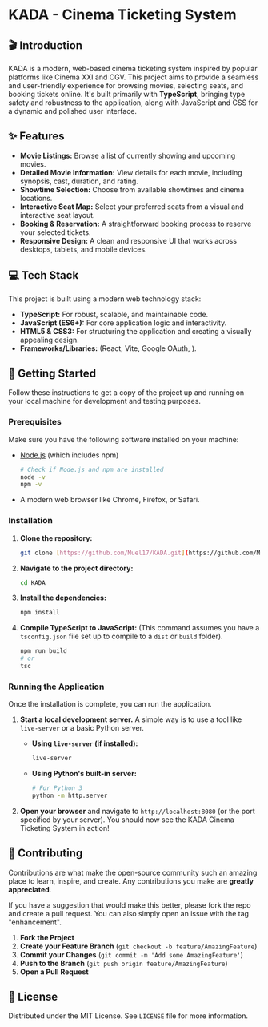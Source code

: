 # KADA - Cinema Ticketing System


## 🎬 Introduction

KADA is a modern, web-based cinema ticketing system inspired by popular platforms like Cinema XXI and CGV. This project aims to provide a seamless and user-friendly experience for browsing movies, selecting seats, and booking tickets online. It's built primarily with **TypeScript**, bringing type safety and robustness to the application, along with JavaScript and CSS for a dynamic and polished user interface.

## ✨ Features

* **Movie Listings:** Browse a list of currently showing and upcoming movies.
* **Detailed Movie Information:** View details for each movie, including synopsis, cast, duration, and rating.
* **Showtime Selection:** Choose from available showtimes and cinema locations.
* **Interactive Seat Map:** Select your preferred seats from a visual and interactive seat layout.
* **Booking & Reservation:** A straightforward booking process to reserve your selected tickets.
* **Responsive Design:** A clean and responsive UI that works across desktops, tablets, and mobile devices.

## 💻 Tech Stack

This project is built using a modern web technology stack:

* **TypeScript:** For robust, scalable, and maintainable code.
* **JavaScript (ES6+):** For core application logic and interactivity.
* **HTML5 & CSS3:** For structuring the application and creating a visually appealing design.
* **Frameworks/Libraries:** (React, Vite, Google OAuth, ).

## 🚀 Getting Started

Follow these instructions to get a copy of the project up and running on your local machine for development and testing purposes.

### Prerequisites

Make sure you have the following software installed on your machine:

* [Node.js](https://nodejs.org/) (which includes npm)
    ```bash
    # Check if Node.js and npm are installed
    node -v
    npm -v
    ```
* A modern web browser like Chrome, Firefox, or Safari.

### Installation

1.  **Clone the repository:**
    ```bash
    git clone [https://github.com/Muel17/KADA.git](https://github.com/Muel17/KADA.git)
    ```

2.  **Navigate to the project directory:**
    ```bash
    cd KADA
    ```

3.  **Install the dependencies:**
    ```bash
    npm install
    ```

4.  **Compile TypeScript to JavaScript:**
    (This command assumes you have a `tsconfig.json` file set up to compile to a `dist` or `build` folder).
    ```bash
    npm run build
    # or
    tsc
    ```

### Running the Application

Once the installation is complete, you can run the application.

1.  **Start a local development server.** A simple way is to use a tool like `live-server` or a basic Python server.
    * **Using `live-server` (if installed):**
        ```bash
        live-server
        ```
    * **Using Python's built-in server:**
        ```bash
        # For Python 3
        python -m http.server
        ```

2.  **Open your browser** and navigate to `http://localhost:8080` (or the port specified by your server). You should now see the KADA Cinema Ticketing System in action!

## 🤝 Contributing

Contributions are what make the open-source community such an amazing place to learn, inspire, and create. Any contributions you make are **greatly appreciated**.

If you have a suggestion that would make this better, please fork the repo and create a pull request. You can also simply open an issue with the tag "enhancement".

1.  **Fork the Project**
2.  **Create your Feature Branch** (`git checkout -b feature/AmazingFeature`)
3.  **Commit your Changes** (`git commit -m 'Add some AmazingFeature'`)
4.  **Push to the Branch** (`git push origin feature/AmazingFeature`)
5.  **Open a Pull Request**

## 📜 License

Distributed under the MIT License. See `LICENSE` file for more information.
